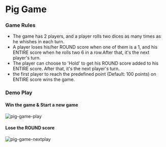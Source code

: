 # Pig Game

### Game Rules
- The game has 2 players, and a player rolls two dices as many times as he whishes in each turn.
- A player loses his/her ROUND score when one of them is a 1, and his ENTIRE score when he rolls two 6 in a row.After that, it's the next player's turn.
- The player can choose to 'Hold' to get his ROUND score added to his ENTIRE score. After that, it's the next player's turn.
- the first player to reach the predefined point (Default: 100 points) on ENTIRE score wins the game. 

### Demo Play
#### Win the game & Start a new game
![pig-game-play](https://user-images.githubusercontent.com/45850190/99184426-53639e00-274b-11eb-9cd8-670200d7df5e.gif)

#### Lose the ROUND score
![pig-game-nextplay](https://user-images.githubusercontent.com/45850190/99184504-003e1b00-274c-11eb-9e16-2a6b58d45b5a.gif)
